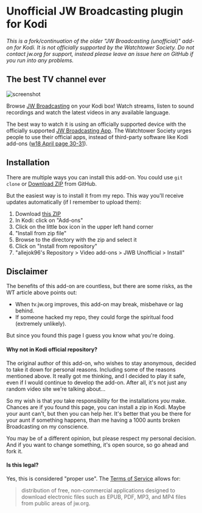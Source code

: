 Unofficial JW Broadcasting plugin for Kodi
==========================================

*This is a fork/continuation of the older "JW Broadcasting (unofficial)" add-on for Kodi. It is not officially supported by the Watchtower Society. Do not contact jw.org for support, instead please leave an issue here on GitHub if you run into any problems.* 

## The best TV channel ever

![screenshot](https://raw.githubusercontent.com/allejok96/plugin.video.jwb-unofficial/master/resources/screenshot-01.jpg)

Browse [JW Broadcasting](https://tv.jw.org) on your Kodi box! Watch streams, listen to sound recordings and watch the latest videos in any available language.

The best way to watch it  is using an officially supported device with the officially supported [JW Broadcasting App](https://www.jw.org/en/online-help/jw-broadcasting/). The Watchtower Society urges people to use their official apps, instead of third-party software like Kodi add-ons ([w18 April page 30-31](https://wol.jw.org/en/wol/d/r1/lp-e/2018364)).

## Installation

There are multiple ways you can install this add-on. You could use `git clone` or [Download ZIP](https://github.com/allejok96/plugin.video.jwb-unofficial/archive/master.zip) from GitHub.

But the easiest way is to install it from my repo. This way you'll receive updates automatically (if I remember to upload them):

1. Download [this ZIP](https://github.com/allejok96/repository.allejok96/raw/master/downloads/repository.allejok96.zip)
1. In Kodi: click on "Add-ons"
1. Click on the little box icon in the upper left hand corner
1. "Install from zip file"
1. Browse to the directory with the zip and select it
1. Click on "Install from repository"
1. "allejok96's Repository > Video add-ons > JWB Unofficial > Install"

## Disclaimer

The benefits of this add-on are countless, but there are some risks, as the WT article above points out:

* When tv.jw.org improves, this add-on may break, misbehave or lag behind.
* If someone hacked my repo, they could forge the spiritual food (extremely unlikely).

But since you found this page I guess you know what you're doing.

#### Why not in Kodi official repository?

The original author of this add-on, who wishes to stay anonymous, decided to take it down for personal reasons. Including some of the reasons mentioned above. It really got me thinking, and I decided to play it safe, even if I would continue to develop the add-on. After all, it's not just any random video site we're talking about...

So my wish is that *you* take responsibility for the installations *you* make. Chances are if you found this page, you can install a zip in Kodi. Maybe your aunt can't, but then you can help her. It's better that you be there for your aunt if something happens, than me having a 1000 aunts broken Broadcasting on my conscience.

You may be of a different opinion, but please respect my personal decision. And if you want to change something, it's open source, so go ahead and fork it. 

#### Is this legal?

Yes, this is considered "proper use". The [Terms of Service](http://www.jw.org/en/terms-of-use/) allows for:

> distribution of free, non-commercial applications designed to download electronic files such as EPUB, PDF, MP3, and MP4 files from public areas of jw.org.
